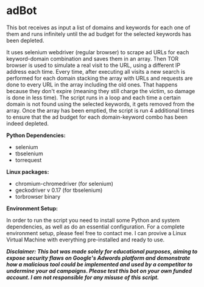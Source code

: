 # adBot
This bot receives as input a list of domains and keywords for each one of them and runs infinitely until the ad budget for the selected keywords has been depleted.

It uses selenium webdriver (regular browser) to scrape ad URLs for each keyword-domain combination and saves them in an array.
Then TOR browser is used to simulate a real visit to the URL, using a different IP address each time. Every time, after executing all visits
a new search is performed for each domain stacking the array with URLs and requests are done to every URL in the array including the old ones.
That happens because they don't expire (meaning they still charge the victim, so damage is done in less time). The script runs in a loop and each time 
a certain domain is not found using the selected keywords, it gets removed from the array. Once the array has been emptied, the script is run 4 additional 
times to ensure that the ad budget for each domain-keyword combo has been indeed depleted.

**Python Dependencies:**

- selenium
- tbselenium
- torrequest


**Linux packages:**

- chromium-chromedriver (for selenium)
- geckodriver v 0.17 (for tbselenium)
- torbrowser binary

**Environment Setup:**

In order to run the script you need to install some Python and system dependencies, as well as do an essential configuration. For a complete environment setup, please feel free to contact me. I can provive a Linux Virtual Machine with everything pre-installed and ready to use.


**_Disclaimer:  This bot was made solely for educational purposes, aiming to expose security flaws on Google's Adwords platform and demonstrate how a malicious tool could be implemented and used by a competitor to undermine your ad campaigns. Please test this bot on your own funded account. I am not responsible for any misuse of this script._**
